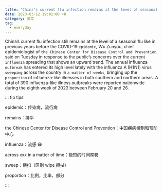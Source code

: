 ```yaml
---
title: "China’s current flu infection remains at the level of seasonal disease like before COVID"
date: 2023-03-12 19:01:00 +8
category: 英文
tag:
  - everyday
---
```


China’s current flu infection still remains at the level of a seasonal flu like in previous years before the COVID-19 `epidemic`, Wu Zunyou, chief epidemiologist of `the Chinese Center for Disease Control and Prevention`, said on Tuesday in response to the public’s concerns over the current `influenza` spreading that shows an upward trend. The annual influenza `outbreak` has entered its high level lately with the influenza A (H1N1) virus `sweeping` across the country in `a matter of weeks`, bringing up the `proportion` of influenza-like illnesses in both southern and northern areas. A total of 390 influenza-like illness outbreaks were reported nationwide during the eighth week of 2023 between February 20 and 26.

::: tip tips

epidemic：传染病，流行病

remains：持平

the Chinese Center for Disease Control and Prevention：中国疾病控制和预防中心

influenza：流感 😷

across xxx in a matter of time：极短的时间席卷

sweep：横扫（区别 wipe 擦拭）

proportion：比例，比率，部分

:::
